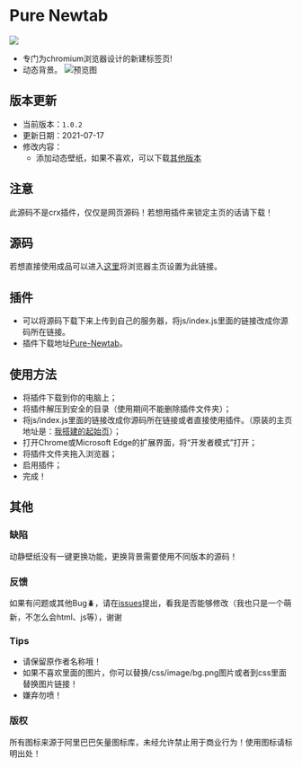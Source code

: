 # Pure Newtab


![ ](https://dl3.img.timecdn.cn/2021/07/06/tree.png)

* 专门为chromium浏览器设计的新建标签页!
* 动态背景。
![预览图](https://cdn.jsdelivr.net/gh/xiaoji235/Pure-Newtab/preview/pic.png)

## 版本更新
- 当前版本：`1.0.2`
- 更新日期：2021-07-17
- 修改内容：
  - 添加动态壁纸，如果不喜欢，可以下载[其他版本](https://github.com/xiaoji235/Pure-Newtab/releases)

## 注意
此源码不是crx插件，仅仅是网页源码！若想用插件来锁定主页的话请下载！

## 源码
若想直接使用成品可以进入[这里](https://www.xiaojitx.tk/newtab/)将浏览器主页设置为此链接。

## 插件
* 可以将源码下载下来上传到自己的服务器，将js/index.js里面的链接改成你源码所在链接。
* 插件下载地址[Pure-Newtab](https://github.com/xiaoji235/Pure-Newtab-plugin)。

## 使用方法
* 将插件下载到你的电脑上；
* 将插件解压到安全的目录（使用期间不能删除插件文件夹）；
* 将js/index.js里面的链接改成你源码所在链接或者直接使用插件。（原装的主页地址是：[我搭建的起始页](https://www.xiaojitx.tk/newtab/)）；
* 打开Chrome或Microsoft Edge的扩展界面，将“开发者模式”打开；
* 将插件文件夹拖入浏览器；
* 启用插件；
* 完成！

## 其他

### 缺陷
动静壁纸没有一键更换功能，更换背景需要使用不同版本的源码！

### 反馈
如果有问题或其他Bug🪲，请在[issues](https://github.com/xiaoji235/Pure-Newtab/issues)提出，看我是否能够修改（我也只是一个萌新，不怎么会html、js等），谢谢


### Tips
* 请保留原作者名称哦！
* 如果不喜欢里面的图片，你可以替换/css/image/bg.png图片或者到css里面替换图片链接！
* 嫌弃勿喷！

### 版权
所有图标来源于阿里巴巴矢量图标库，未经允许禁止用于商业行为！使用图标请标明出处！
